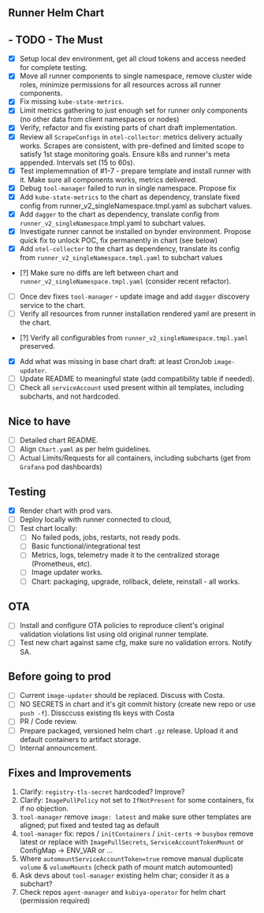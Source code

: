 ## Runner Helm Chart

## - TODO - The Must

- [x] Setup local dev environment, get all cloud tokens and access needed for complete testing.
- [x] Move all runner components to single namespace, remove cluster wide roles, minimize permissions for all resources across all runner components.
- [x] Fix missing `kube-state-metrics`.
- [x] Limit metrics gathering to just enough set for runner only components (no other data from client namespaces or nodes)
- [x] Verify, refactor and fix existing parts of chart draft implementation.
- [x] Review all `ScrapeConfigs` in `otel-collector`: metrics delivery actually works. Scrapes are consistent, with pre-defined and limited scope to satisfy 1st stage monitoring goals. Ensure k8s and runner's meta appended. Intervals set (15 to 60s). 
- [x] Test implememnation of #1-7 - prepare template and install runner with it. Make sure all components works, metrics delivered.
- [x]  Debug `tool-manager` failed to run in single namespace. Propose fix
- [x] Add `kube-state-metrics` to the chart as dependency, translate fixed config from runner_v2_singleNamespace.tmpl.yaml as subchart values.
- [x] Add `dagger` to the chart as dependency, translate config from `runner_v2_singleNamespace`.tmpl.yaml to subchart values.
- [x] Investigate runner cannot be installed on bynder environment. Propose quick fix to unlock POC, fix permanently in chart (see below)
- [x] Add `otel-collector` to the chart as dependency, translate its config from `runner_v2_singleNamespace.tmpl.yaml` to subchart values
- [?] Make sure no diffs are left between chart and `runner_v2_singleNamespace.tmpl.yaml` (consider recent refactor).
- [ ] Once dev fixes `tool-manager` - update image and add `dagger` discovery service to the chart.
- [ ] Verify all resources from runner installation rendered yaml are present in the chart.
- [?] Verify all configurables from `runner_v2_singleNamespace.tmpl.yaml` preserved.
- [x] Add what was missing in base chart draft: at least CronJob `image-updater`.
- [ ] Update README to meaningful state (add compatibility table if needed).
- [ ] Check all `serviceAccount` used present within all templates, including subcharts, and not hardcoded.

## Nice to have

- [ ] Detailed chart README.
- [ ] Align `Chart.yaml` as per helm guidelines.
- [ ] Actual Limits/Requests for all containers, including subcharts (get from `Grafana` pod dashboards)

## Testing

- [x] Render chart with prod vars.
- [ ] Deploy locally with runner connected to cloud,
- [ ] Test chart locally:
    - [ ] No failed pods, jobs, restarts, not ready pods. 
    - [ ] Basic functional/integrational test
    - [ ] Metrics, logs, telemetry made it to the centralized storage (Prometheus, etc).
    - [ ] Image updater works.
    - [ ] Chart: packaging, upgrade, rollback, delete, reinstall - all works.

## OTA

- [ ] Install and configure OTA policies to reproduce client's original validation violations list using old original runner template.
- [ ] Test new chart against same cfg, make sure no validation errors. Notify SA.

## Before going to prod

- [ ] Current `image-updater` should be replaced. Discuss with Costa.
- [ ] NO SECRETS in chart and it's git commit history (create new repo or use `push -f`). Dissccuss existing tls keys with Costa
- [ ] PR / Code review.
- [ ] Prepare packaged, versioned helm chart `.gz` release. Upload it and default containers to artifact storage.
- [ ] Internal announcement.

## Fixes and Improvements

1. Clarify: `registry-tls-secret` hardcoded? Improve?
2. Clarify: `ImagePullPolicy` not set to `IfNotPresent` for some containers, fix if no objection. 
3. `tool-manager` remove `image: latest` and make sure other templates are aligned; put fixed and tested tag as default
4. `tool-manager` fix: repos / `initContainers` / `init-certs` -> `busybox` remove latest or replace with `ImagePullSecrets`, `ServiceAccountTokenMount` or ConfigMap -> ENV_VAR or ...
5. Where `automountServiceAccountToken=true` remove manual duplicate `volume` & `volumeMounts` (check path of mount match automounted)
2. Ask devs about `tool-manager` existing helm char; consider it as a subchart?
3. Check repos `agent-manager` and `kubiya-operator` for helm chart (permission required)

